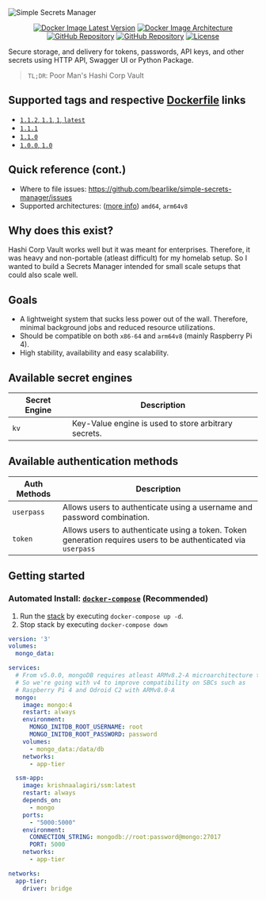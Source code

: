 <img alt="Simple Secrets Manager" src="https://github.com/bearlike/simple-secrets-manager/raw/main/docs/img/gh_banner.png" />
<p align="center">
    <a href="https://hub.docker.com/r/krishnaalagiri/ssm/tags"><img alt="Docker Image Latest Version" src="https://img.shields.io/docker/v/krishnaalagiri/ssm?logo=docker&sort=semver"></a>
    <a href="https://hub.docker.com/r/krishnaalagiri/ssm/tags"><img alt="Docker Image Architecture" src="https://img.shields.io/badge/architecture-arm64v8%20%7C%20x86__64-blue?logo=docker"></a>
    <a href="https://github.com/bearlike/simple-secrets-manager/actions/workflows/ci.yml"><img alt="GitHub Repository" src="https://img.shields.io/github/workflow/status/bearlike/simple-secrets-manager/Build%20and%20deploy%20multiarch%20image?logo=github"></a>
    <a href="https://github.com/bearlike/simple-secrets-manager"><img alt="GitHub Repository" src="https://img.shields.io/badge/GitHub-bearlike%2Fsimple--secrets--manager-blue?logo=github"></a>
    <a href="https://github.com/bearlike/simple-secrets-manager/blob/main/LICENSE"><img alt="License" src="https://img.shields.io/github/license/bearlike/simple-secrets-manager"></a>
</p>


Secure storage, and delivery for tokens, passwords, API keys, and other secrets using HTTP API, Swagger UI or Python Package.
> `TL;DR`: Poor Man's Hashi Corp Vault 


## Supported tags and respective [Dockerfile](https://github.com/bearlike/simple-secrets-manager/blob/main/Dockerfile) links
- [`1.1.2`, `1.1`, `1`, `latest`](https://github.com/bearlike/simple-secrets-manager/blob/releases/v1.1.2/Dockerfile)
- [`1.1.1`](https://github.com/bearlike/simple-secrets-manager/blob/releases/v1.1.1/Dockerfile)
- [`1.1.0`](https://github.com/bearlike/simple-secrets-manager/blob/releases/v1.1.0/Dockerfile)
- [`1.0.0`, `1.0`](https://github.com/bearlike/simple-secrets-manager/blob/releases/v1.0.0/Dockerfile)


## Quick reference (cont.)
- Where to file issues: https://github.com/bearlike/simple-secrets-manager/issues
- Supported architectures: ([more info](https://github.com/docker-library/official-images#architectures-other-than-amd64)) `amd64`, `arm64v8`


## Why does this exist?
Hashi Corp Vault works well but it was meant for enterprises. Therefore, it was heavy and non-portable (atleast difficult) for my homelab setup. So I wanted to build a Secrets Manager intended for small scale setups that could also scale well. 


## Goals
- A lightweight system that sucks less power out of the wall. Therefore, minimal background jobs and reduced resource utilizations.
- Should be compatible on both `x86-64` and `arm64v8` (mainly Raspberry Pi 4).
- High stability, availability and easy scalability.      


## Available secret engines
| Secret Engine | Description                                          |
| ------------- | ---------------------------------------------------- |
| `kv`          | Key-Value engine is used to store arbitrary secrets. |


## Available authentication methods
| Auth Methods      | Description                                 |
|-------------------|---------------------------------------------|
| `userpass`        | Allows users to authenticate using a username and password combination.   |
| `token`           | Allows users to authenticate using a token. Token generation requires users to be authenticated via `userpass`  |


## Getting started
### Automated Install: [`docker-compose`](https://docs.docker.com/compose/install/) (Recommended)
1. Run the [stack](https://github.com/bearlike/simple-secrets-manager/blob/main/docker-compose.yml) by executing `docker-compose up -d`.
2. Stop stack by executing `docker-compose down`
```yaml
version: '3'
volumes:
  mongo_data:

services:
  # From v5.0.0, mongoDB requires atleast ARMv8.2-A microarchitecture to run.
  # So we're going with v4 to improve compatibility on SBCs such as
  # Raspberry Pi 4 and Odroid C2 with ARMv8.0-A
  mongo:
    image: mongo:4
    restart: always
    environment:
      MONGO_INITDB_ROOT_USERNAME: root
      MONGO_INITDB_ROOT_PASSWORD: password
    volumes:
      - mongo_data:/data/db
    networks:
      - app-tier

  ssm-app:
    image: krishnaalagiri/ssm:latest
    restart: always
    depends_on:
      - mongo
    ports:
      - "5000:5000"
    environment:
      CONNECTION_STRING: mongodb://root:password@mongo:27017
      PORT: 5000
    networks:
      - app-tier

networks:
  app-tier:
    driver: bridge
```
